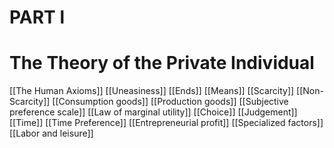  PART l
=======

# The Theory of the Private Individual

[[The Human Axioms]]
[[Uneasiness]]
[[Ends]]
[[Means]]
[[Scarcity]]
[[Non-Scarcity]]
[[Consumption goods]]
[[Production goods]]
[[Subjective preference scale]]
[[Law of marginal utility]]
[[Choice]]
[[Judgement]]
[[Time]]
[[Time Preference]]
[[Entrepreneurial profit]]
[[Specialized factors]]
[[Labor and leisure]]